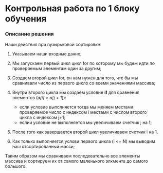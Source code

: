 # Контрольная работа по 1 блоку обучения

### Описание решения

Наши действия при пузырьковой сортировке:

1. Указываем наши входные данне;

2. Мы запускаем первый цикл цикл for по которому мы будем идти
по проверяемым элементам один за другим;

3. Создаем второй цикл for, он нам нужен для того, что бы мы сравнивали число из первого цикло со всеми значениями массива;

4. Внутри второго цикла мы создаем условие **if** для сравнения элементов (*a[i] > a[j + 1*]):
    * если условие выполняется тогда мы меняем местами проверяемое число с индексом i местами с числом второго цикла с индексом j+1;
    * еслии условие не выполняется мы увеличиваем счетчик j на 1;

5. После того как завершается второй цикл увеличиваем счетчик i на 1.

6. Как только выполняется услови первого цикла (i <= N) мы выводим наш отсортированный масси;

Таким образом мы сравниваем последовательно все элементы массива и сортируем их от самого маленького элкмента до самого большого.

